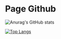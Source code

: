# Page Github

![Anurag's GitHub stats](https://github-readme-stats.vercel.app/api?username=PhilDaiguille&show_icons=true&theme=github_dark)

[![Top Langs](https://github-readme-stats.vercel.app/api/top-langs/?username=PhilDaiguille&layout=compact)](https://github.com/anuraghazra/github-readme-stats)
